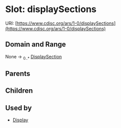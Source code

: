 
# Slot: displaySections




URI: [https://www.cdisc.org/ars/1-0/displaySections](https://www.cdisc.org/ars/1-0/displaySections)


## Domain and Range

None &#8594;  <sub>0..\*</sub> [DisplaySection](DisplaySection.md)

## Parents


## Children


## Used by

 * [Display](Display.md)
